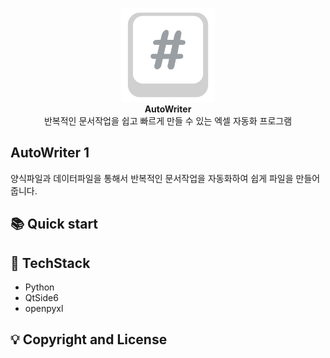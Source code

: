 <p align="center">
    <img width="150" src="/src/logo.png" alt="{Logo}"><br />
    <b>AutoWriter</b>
    <br>
    반복적인 문서작업을 쉽고 빠르게 만들 수 있는 엑셀 자동화 프로그램
</p>

## AutoWriter 1

양식파일과 데이터파일을 통해서 반복적인 문서작업을 자동화하여 쉽게 파일을 만들어 줍니다.

## 📚 Quick start

## 🚀 TechStack

- Python
- QtSide6
- openpyxl

## 💡 Copyright and License
